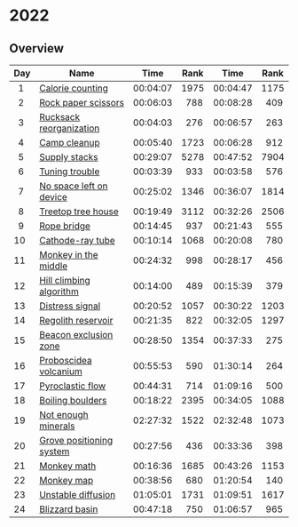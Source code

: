 # 2022

## Overview

| Day     | Name                                                             | Time     | Rank      | Time     | Rank      |
| ------- | ---------------------------------------------------------------- | -------- | --------- | -------- | --------- |
| &ensp;1 | [Calorie counting](https://adventofcode.com/2022/day/1)          | 00:04:07 | 1975      | 00:04:47 | 1175      |
| &ensp;2 | [Rock paper scissors](https://adventofcode.com/2022/day/2)       | 00:06:03 | &ensp;788 | 00:08:28 | &ensp;409 |
| &ensp;3 | [Rucksack reorganization](https://adventofcode.com/2022/day/3)   | 00:04:03 | &ensp;276 | 00:06:57 | &ensp;263 |
| &ensp;4 | [Camp cleanup](https://adventofcode.com/2022/day/4)              | 00:05:40 | 1723      | 00:06:28 | &ensp;912 |
| &ensp;5 | [Supply stacks](https://adventofcode.com/2022/day/5)             | 00:29:07 | 5278      | 00:47:52 | 7904      |
| &ensp;6 | [Tuning trouble](https://adventofcode.com/2022/day/6)            | 00:03:39 | &ensp;933 | 00:03:58 | &ensp;576 |
| &ensp;7 | [No space left on device](https://adventofcode.com/2022/day/7)   | 00:25:02 | 1346      | 00:36:07 | 1814      |
| &ensp;8 | [Treetop tree house](https://adventofcode.com/2022/day/8)        | 00:19:49 | 3112      | 00:32:26 | 2506      |
| &ensp;9 | [Rope bridge](https://adventofcode.com/2022/day/9)               | 00:14:45 | &ensp;937 | 00:21:43 | &ensp;555 |
| 10      | [Cathode-ray tube](https://adventofcode.com/2022/day/10)         | 00:10:14 | 1068      | 00:20:08 | &ensp;780 |
| 11      | [Monkey in the middle](https://adventofcode.com/2022/day/11)     | 00:24:32 | &ensp;998 | 00:28:17 | &ensp;456 |
| 12      | [Hill climbing algorithm](https://adventofcode.com/2022/day/12)  | 00:14:00 | &ensp;489 | 00:15:39 | &ensp;379 |
| 13      | [Distress signal](https://adventofcode.com/2022/day/13)          | 00:20:52 | 1057      | 00:30:22 | 1203      |
| 14      | [Regolith reservoir](https://adventofcode.com/2022/day/14)       | 00:21:35 | &ensp;822 | 00:32:05 | 1297      |
| 15      | [Beacon exclusion zone](https://adventofcode.com/2022/day/15)    | 00:28:50 | 1354      | 00:37:33 | &ensp;275 |
| 16      | [Proboscidea volcanium](https://adventofcode.com/2022/day/16)    | 00:55:53 | &ensp;590 | 01:30:14 | &ensp;264 |
| 17      | [Pyroclastic flow](https://adventofcode.com/2022/day/17)         | 00:44:31 | &ensp;714 | 01:09:16 | &ensp;500 |
| 18      | [Boiling boulders](https://adventofcode.com/2022/day/18)         | 00:18:22 | 2395      | 00:34:05 | 1088      |
| 19      | [Not enough minerals](https://adventofcode.com/2022/day/19)      | 02:27:32 | 1522      | 02:32:48 | 1073      |
| 20      | [Grove positioning system](https://adventofcode.com/2022/day/20) | 00:27:56 | &ensp;436 | 00:33:36 | &ensp;398 |
| 21      | [Monkey math](https://adventofcode.com/2022/day/21)              | 00:16:36 | 1685      | 00:43:26 | 1153      |
| 22      | [Monkey map](https://adventofcode.com/2022/day/22)               | 00:38:56 | &ensp;680 | 01:20:54 | &ensp;140 |
| 23      | [Unstable diffusion](https://adventofcode.com/2022/day/23)       | 01:05:01 | 1731      | 01:09:51 | 1617      |
| 24      | [Blizzard basin](https://adventofcode.com/2022/day/24)           | 00:47:18 | &ensp;750 | 01:06:57 | &ensp;965 |
